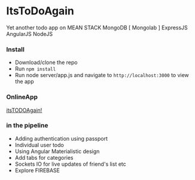 ItsToDoAgain
=============
Yet another todo app on MEAN STACK 
MongoDB [ Mongolab ] 
ExpressJS
AngularJS
NodeJS

### Install

* Download/clone the repo
* Run `npm install`
* Run node server/app.js and navigate to `http://localhost:3000` to view the app

### OnlineApp

[itsTODOAgain! ](https://itstodoagain.herokuapp.com/)

### in the pipeline
* Adding authentication using passport
* Individual user todo
* Using Angular Materialistic design
* Add tabs for categories 
* Sockets IO for live updates of friend's list etc
* Explore FIREBASE

